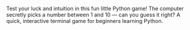 Test your luck and intuition in this fun little Python game! The computer secretly picks a number between 1 and 10 — can you guess it right? A quick, interactive terminal game for beginners learning Python.
